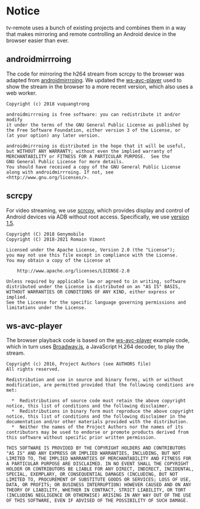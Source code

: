 # Notice

tv-remote uses a bunch of existing projects and combines them in a way that makes mirroring and remote controlling an Android device in the browser easier than ever.

## androidmirrroing

The code for mirroring the h264 stream from scrcpy to the browser was adapted from [androidmirrroing](https://github.com/vuquangtrong/androidmirrroing). We updated the [ws-avc-player](https://github.com/matijagaspar/ws-avc-player) used to show the stream in the browser to a more recent version, which also uses a web worker.

```
Copyright (c) 2018 vuquangtrong

androidmirrroing is free software: you can redistribute it and/or modify
it under the terms of the GNU General Public License as published by
the Free Software Foundation, either version 3 of the License, or
(at your option) any later version.

androidmirrroing is distributed in the hope that it will be useful,
but WITHOUT ANY WARRANTY; without even the implied warranty of
MERCHANTABILITY or FITNESS FOR A PARTICULAR PURPOSE.  See the
GNU General Public License for more details.
You should have received a copy of the GNU General Public License
along with androidmirrroing. If not, see <http://www.gnu.org/licenses/>.
```

## scrcpy

For video streaming, we use [scrcpy](https://github.com/Genymobile/scrcpy), which provides display and control of Android devices via ADB without root access. Specifically, we use [version 1.5](https://github.com/Genymobile/scrcpy/releases/tag/v1.5-fixversion).

```
Copyright (C) 2018 Genymobile
Copyright (C) 2018-2021 Romain Vimont

Licensed under the Apache License, Version 2.0 (the "License");
you may not use this file except in compliance with the License.
You may obtain a copy of the License at

    http://www.apache.org/licenses/LICENSE-2.0

Unless required by applicable law or agreed to in writing, software
distributed under the License is distributed on an "AS IS" BASIS,
WITHOUT WARRANTIES OR CONDITIONS OF ANY KIND, either express or implied.
See the License for the specific language governing permissions and
limitations under the License.
```

## ws-avc-player

The browser playback code is based on the [ws-avc-player](https://github.com/matijagaspar/ws-avc-player) example code, which in turn uses [Broadway.js](https://github.com/mbebenita/Broadway), a JavaScript H.264 decoder, to play the stream.

```
Copyright (c) 2016, Project Authors (see AUTHORS file)
All rights reserved.

Redistribution and use in source and binary forms, with or without modification, are permitted provided that the following conditions are met:

  *  Redistributions of source code must retain the above copyright notice, this list of conditions and the following disclaimer.
  *  Redistributions in binary form must reproduce the above copyright notice, this list of conditions and the following disclaimer in the documentation and/or other materials provided with the distribution.
  *  Neither the names of the Project Authors nor the names of its contributors may be used to endorse or promote products derived from this software without specific prior written permission.

THIS SOFTWARE IS PROVIDED BY THE COPYRIGHT HOLDERS AND CONTRIBUTORS "AS IS" AND ANY EXPRESS OR IMPLIED WARRANTIES, INCLUDING, BUT NOT LIMITED TO, THE IMPLIED WARRANTIES OF MERCHANTABILITY AND FITNESS FOR A PARTICULAR PURPOSE ARE DISCLAIMED. IN NO EVENT SHALL THE COPYRIGHT HOLDER OR CONTRIBUTORS BE LIABLE FOR ANY DIRECT, INDIRECT, INCIDENTAL, SPECIAL, EXEMPLARY, OR CONSEQUENTIAL DAMAGES (INCLUDING, BUT NOT LIMITED TO, PROCUREMENT OF SUBSTITUTE GOODS OR SERVICES; LOSS OF USE, DATA, OR PROFITS; OR BUSINESS INTERRUPTION) HOWEVER CAUSED AND ON ANY THEORY OF LIABILITY, WHETHER IN CONTRACT, STRICT LIABILITY, OR TORT (INCLUDING NEGLIGENCE OR OTHERWISE) ARISING IN ANY WAY OUT OF THE USE OF THIS SOFTWARE, EVEN IF ADVISED OF THE POSSIBILITY OF SUCH DAMAGE.
```
